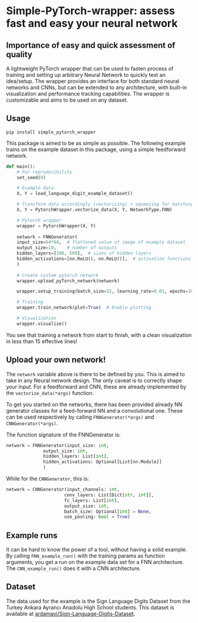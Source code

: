 # Simple-PyTorch-wrapper: assess fast and easy your neural network

## Importance of easy and quick assessment of quality

A lightweight PyTorch wrapper that can be used to fasten process of training and setting up arbitrary Neural Network to quickly test an idea/setup. The wrapper provides an interface for both standard neural networks and CNNs, but can be extended to any architecture, with built-in visualization and performance tracking capabilities. The wrapper is customizable and aims to be used on any dataset. 

## Usage

`pip install simple_pytorch_wrapper`

This package is aimed to be as simple as possible. The following example trains on the example dataset in this package, using a simple feedforward network.

```python
def main():
    # For reproducibility
    set_seed(0)

    # Example data
    X, Y = load_language_digit_example_dataset()

    # Transform data accordingly (vectorizing) + squeezing for batching
    X, Y = PytorchWrapper.vectorize_data(X, Y, NetworkType.FNN) 

    # Pytorch wrapper
    wrapper = PytorchWrapper(X, Y)  
    
    network = FNNGenerator(
    input_size=64*64,  # flattened value of image of example dataset
    output_size=10,    # number of outputs
    hidden_layers=[100, 500],  # sizes of hidden layers
    hidden_activations=[nn.ReLU(), nn.ReLU()],  # activation functions for each hidden layer
    )
    
    # Create custom pytorch network
    wrapper.upload_pyTorch_network(network) 

    wrapper.setup_training(batch_size=32, learning_rate=0.01, epochs=10) 

    # Training
    wrapper.train_network(plot=True)  # Enable plotting

    # Visualization
    wrapper.visualize()

```

You see that training a network from start to finish, with a clean visualization in less than 15 effective lines!


## Upload your own network!

The `network` variable above is there to be defined by you. This is aimed to take in any Neural network design. The only caveat is to correctly shape your input. For a feedforward and CNN, these are already implemented by the `vectorize_data(*args)` function. 

To get you started on the networks, there has been provided already NN generator classes for a feed-forward NN and a convolutional one. These can be used respectively by calling `FNNGenerator(*args)` and `CNNGenerator(*args)`. 

The function signature of the FNNGenerator is: 
```python
network = FNNGenerator(input_size: int,
              output_size: int,
              hidden_layers: List[int],
              hidden_activations: Optional[List[nn.Module]]
              )
```

While for the `CNNGenerator`, this is: 
```python 
network = CNNGenerator(input_channels: int,
                      conv_layers: List[Dict[str, int]],  
                      fc_layers: List[int], 
                      output_size: int,
                      batch_size: Optional[int] = None,
                      use_pooling: bool = True)
```

## Example runs

It can be hard to know the power of a tool, without having a solid example. By calling `FNN_example_run()` with the training params as function arguments, you get a run on the example data set for a FNN architecture. The `CNN_example_run()` does it with a CNN architecture.


## Dataset

The data used for the example is the Sign Language Digits Dataset from the Turkey Ankara Ayrancı Anadolu High School students. This dataset is available at [ardamavi/Sign-Language-Digits-Dataset](https://github.com/ardamavi/Sign-Language-Digits-Dataset).
